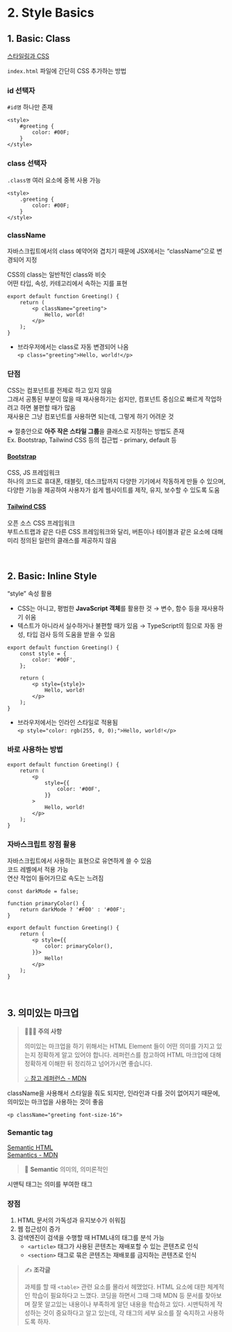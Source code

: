 # 2. Style Basics

## 1. Basic: Class

[스타일링과 CSS](https://ko.reactjs.org/docs/faq-styling.html)

`index.html` 파일에 간단히 CSS 추가하는 방법 

### id 선택자

`#id명` 하나만 존재

```tsx
<style>
    #greeting {
        color: #00F;
    }
</style>
```

### class 선택자
   
`.class명` 여러 요소에 중복 사용 가능

```tsx
<style>
    .greeting {
        color: #00F;
    }
</style>
```

### className

자바스크립트에서의 class 예약어와 겹치기 때문에 JSX에서는 “className”으로 변경되어 지정  

CSS의 class는 일반적인 class와 비슷  
어떤 타입, 속성, 카테고리에서 속하는 지를 표현

```tsx
export default function Greeting() {
    return (
        <p className="greeting">
            Hello, world!
        </p>
    );
}
```

* 브라우저에서는 class로 자동 변경되어 나옴  
`<p class="greeting">Hello, world!</p>`

### 단점

CSS는 컴포넌트를 전제로 하고 있지 않음  
그래서 공통된 부분이 많을 때 재사용하기는 쉽지만, 컴포넌트 중심으로 빠르게 작업하려고 하면 불편할 때가 많음  
재사용은 그냥 컴포넌트를 사용하면 되는데, 그렇게 하기 어려운 것

⇒ 절충안으로 **아주 작은 스타일 그룹**을 클래스로 지정하는 방법도 존재  
Ex. Bootstrap, Tailwind CSS 등의 접근법 - primary, default 등

#### [Bootstrap](https://getbootstrap.com/)

CSS, JS 프레임워크  
하나의 코드로 휴대폰, 태블릿, 데스크탑까지 다양한 기기에서 작동하게 만들 수 있으며, 
다양한 기능을 제공하여 사용자가 쉽게 웹사이트를 제작, 유지, 보수할 수 있도록 도움

#### [Tailwind CSS](https://tailwindcss.com/) 

오픈 소스 CSS 프레임워크  
부트스트랩과 같은 다른 CSS 프레임워크와 달리, 버튼이나 테이블과 같은 요소에 대해 미리 정의된 일련의 클래스를 제공하지 않음

<br>

## 2. Basic: Inline Style

“style” 속성 활용  
* CSS는 아니고, 평범한 **JavaScript 객체**를 활용한 것 → 변수, 함수 등을 재사용하기 쉬움 
* 텍스트가 아니라서 실수하거나 불편할 때가 있음 → TypeScript의 힘으로 자동 완성, 타입 검사 등의 도움을 받을 수 있음

```tsx
export default function Greeting() {
    const style = {
        color: '#00F',
    };
    
    return (
        <p style={style}>
            Hello, world!
        </p>
    );
}
```

* 브라우저에서는 인라인 스타일로 적용됨  
```<p style="color: rgb(255, 0, 0);">Hello, world!</p>```

### 바로 사용하는 방법 

```tsx
export default function Greeting() {
    return (
        <p 
            style={{
                color: '#00F',
            }}
        >
            Hello, world!
        </p>
    );
}
```

### 자바스크립트 장점 활용 

자바스크립트에서 사용하는 표현으로 유연하게 쓸 수 있음    
코드 레벨에서 적용 가능  
연산 작업이 들어가므로 속도는 느려짐 

```tsx
const darkMode = false;

function primaryColor() {
    return darkMode ? '#F00' : '#00F';
}

export default function Greeting() {
    return (
        <p style={{
            color: primaryColor(),
        }}>
            Hello!
        </p>
    );
}
```

<br>

## 3. 의미있는 마크업

> **🙋🏻‍♀️️ 주의 사항**  
> 
> 의미있는 마크업을 하기 위해서는 HTML Element 들이 어떤 의미를 가지고 있는지 정확하게 알고 있어야 합니다.
> 레퍼런스를 참고하여 HTML 마크업에 대해 정확하게 이해한 뒤 정리하고 넘어가시면 좋습니다.
> 
> [💡 참고 레퍼런스 - MDN](https://developer.mozilla.org/ko/docs/Web/HTML/Reference)


className을 사용해서 스타일을 줘도 되지만, 인라인과 다를 것이 없어지기 때문에, 의미있는 마크업을 사용하는 것이 좋음

```
<p className="greeting font-size-16">
```

### Semantic tag

[Semantic HTML](https://en.wikipedia.org/wiki/Semantic_HTML)  
[Semantics - MDN](https://developer.mozilla.org/en-US/docs/Glossary/Semantics#semantics_in_html)

> 📝 **Semantic** 의미의, 의미론적인

시맨틱 태그는 의미를 부여한 태그

### 장점

1. HTML 문서의 가독성과 유지보수가 쉬워짐
2. 웹 접근성이 증가 
3. 검색엔진이 검색을 수행할 때 HTML내의 태그를 분석 가능   
   * `<article>` 태그가 사용된 콘텐츠는 재배포할 수 있는 콘텐츠로 인식 
   * `<section>` 태그로 묶은 콘텐츠는 재배포를 금지하는 콘텐츠로 인식


> ✍️ **조각글**
>
> 과제를 할 때 `<table>` 관련 요소를 몰라서 헤맸었다. HTML 요소에 대한 체계적인 학습이 필요하다고 느꼈다.
> 코딩을 하면서 그때 그때 MDN 등 문서를 찾아보며 잘못 알고있는 내용이나 부족하게 알던 내용을 학습하고 있다.
> 시맨틱하게 작성하는 것이 중요하다고 알고 있는데, 각 태그의 세부 요소를 잘 숙지하고 사용하도록 하자.
